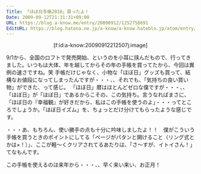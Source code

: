 ```yaml
---
Title: 「ほぼ日手帳2010」買ったよ！
Date: 2009-09-12T21:31:31+09:00
URL: https://blog.a-know.me/entry/20090912/1252758691
EditURL: https://blog.hatena.ne.jp/a-know/a-know.hateblo.jp/atom/entry/12921228815727979951
---
```


<div align="center">[f:id:a-know:20090912212507j:image]</div>

9/1から、全国のロフトで発売開始、というのを小耳に挟んだもので、行ってきました。いつもは大体、年を越してからその年の手帳を買ってたから、今回は異例の速さですね。笑
手帳だけじゃなく、小物な「ほぼ日」グッズも買って、結構なお値段になってしまったんですが・・・、、それでも、「気持ちの良い買い物」ができた、って感じ。
「ほぼ日」暦はほとんどゼロな僕ですが・・・、、「ほぼ日」が「ほぼ日」であるからこその、この気持ち。言うなればまさに、「ほぼ日の『幸福観』が好きだから、私はこの手帳を使うのよ」・・・ってところでしょうか。「ほぼ日イズム」を、ちょっとだけ分けてもらったような感じです。

・・・あ、もちろん、使い勝手の点も十分に吟味しましたよ！！　僕がこういう手帳を買うときのポイントにしてる「ページがパタンと開けること（リング式とかは×！）」、ここが軽〜くクリアされてるあたりは、「さ〜すが、イトイさん！」てなもんです。


この手帳を使えるのは来年から・・・、、早く来い来い、お正月！


<script src="https://moshi-moshi.moshimo.works/moshimoshi/a_know_blog/20090912-1252758691?title=%E3%80%8C%E3%81%BB%E3%81%BC%E6%97%A5%E6%89%8B%E5%B8%B32010%E3%80%8D%E8%B2%B7%E3%81%A3%E3%81%9F%E3%82%88%EF%BC%81"></script>

